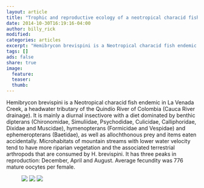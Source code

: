 ```yaml
---
layout: article
title: "Trophic and reproductive ecology of a neotropical characid fish hemibrycon brevispini (teleostei: Characiformes)"
date: 2014-10-30T16:19:16-04:00
author: billy_rick
modified:
categories: articles
excerpt: "Hemibrycon brevispini is a Neotropical characid fish endemic in La Venada Creek, a headwater tributary of the Quindío River of Colombia (Cauca River drainage). It is mainly a diurnal insectivore with a diet dominated by benthic dipterans (Chironomidae, Simuliidae, Psychodidae, Culicidae, Calliphoridae, Dixidae and Muscidae), hymenopterans (Formicidae and Vespidae) and ephemeropterans (Baetidae), as well as allochthonous prey and items eaten accidentally. Microhabitats of mountain streams with lower water velocity tend to have more riparian vegetation and the associated terrestrial arthropods that are consumed by H. brevispini. It has three peaks in reproduction: December, April and August. Average fecundity was 776 mature oocytes per female."
tags: []
ads: false
share: true
image:
  feature:
  teaser:
  thumb:
---
```


Hemibrycon brevispini is a Neotropical characid fish endemic in La Venada Creek, a headwater tributary of the Quindío River of Colombia (Cauca River drainage). It is mainly a diurnal insectivore with a diet dominated by benthic dipterans (Chironomidae, Simuliidae, Psychodidae, Culicidae, Calliphoridae, Dixidae and Muscidae), hymenopterans (Formicidae and Vespidae) and ephemeropterans (Baetidae), as well as allochthonous prey and items eaten accidentally. Microhabitats of mountain streams with lower water velocity tend to have more riparian vegetation and the associated terrestrial arthropods that are consumed by H. brevispini. It has three peaks in reproduction: December, April and August. Average fecundity was 776 mature oocytes per female. 

<figure class="third">
	<a href="http://placehold.it/1200x600.gif"><img src="http://placehold.it/900x450.gif"></a>
	<a href="http://placehold.it/1200x600.gif"><img src="http://placehold.it/900x450.gif"></a>
	<a href="http://placehold.it/1200x600.gif"><img src="http://placehold.it/900x450.gif"></a>
</figure>
